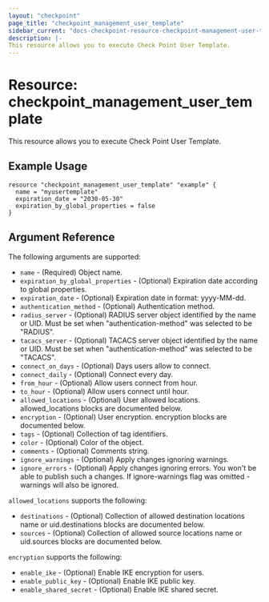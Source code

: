 ```yaml
---
layout: "checkpoint"
page_title: "checkpoint_management_user_template"
sidebar_current: "docs-checkpoint-resource-checkpoint-management-user-template"
description: |-
This resource allows you to execute Check Point User Template.
---
```


# Resource: checkpoint_management_user_template

This resource allows you to execute Check Point User Template.

## Example Usage


```hcl
resource "checkpoint_management_user_template" "example" {
  name = "myusertemplate"
  expiration_date = "2030-05-30"
  expiration_by_global_properties = false
}
```

## Argument Reference

The following arguments are supported:

* `name` - (Required) Object name. 
* `expiration_by_global_properties` - (Optional) Expiration date according to global properties. 
* `expiration_date` - (Optional) Expiration date in format: yyyy-MM-dd. 
* `authentication_method` - (Optional) Authentication method. 
* `radius_server` - (Optional) RADIUS server object identified by the name or UID. Must be set when "authentication-method" was selected to be "RADIUS". 
* `tacacs_server` - (Optional) TACACS server object identified by the name or UID. Must be set when "authentication-method" was selected to be "TACACS". 
* `connect_on_days` - (Optional) Days users allow to connect.
* `connect_daily` - (Optional) Connect every day. 
* `from_hour` - (Optional) Allow users connect from hour. 
* `to_hour` - (Optional) Allow users connect until hour. 
* `allowed_locations` - (Optional) User allowed locations. allowed_locations blocks are documented below.
* `encryption` - (Optional) User encryption. encryption blocks are documented below.
* `tags` - (Optional) Collection of tag identifiers.
* `color` - (Optional) Color of the object.
* `comments` - (Optional) Comments string. 
* `ignore_warnings` - (Optional) Apply changes ignoring warnings. 
* `ignore_errors` - (Optional) Apply changes ignoring errors. You won't be able to publish such a changes. If ignore-warnings flag was omitted - warnings will also be ignored. 


`allowed_locations` supports the following:

* `destinations` - (Optional) Collection of allowed destination locations name or uid.destinations blocks are documented below.
* `sources` - (Optional) Collection of allowed source locations name or uid.sources blocks are documented below.


`encryption` supports the following:

* `enable_ike` - (Optional) Enable IKE encryption for users. 
* `enable_public_key` - (Optional) Enable IKE public key. 
* `enable_shared_secret` - (Optional) Enable IKE shared secret.